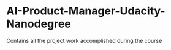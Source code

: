 # AI-Product-Manager-Udacity-Nanodegree
Contains all the project work accomplished during the course
